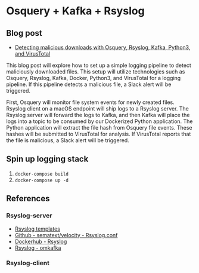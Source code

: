 # Osquery + Kafka + Rsyslog

## Blog post

* [Detecting malicious downloads with Osquery, Rsyslog, Kafka, Python3, and VirusTotal](https://holdmybeersecurity.com/2019/04/25/detecting-malici…3-and-virustotal/)

This blog post will explore how to set up a simple logging pipeline to detect maliciously downloaded files. This setup will utilize technologies such as Osquery, Rsyslog, Kafka, Docker, Python3, and VirusTotal for a logging pipeline. If this pipeline detects a malicious file, a Slack alert will be triggered.

First, Osquery will monitor file system events for newly created files. Rsyslog client on a macOS endpoint will ship logs to a Rsyslog server. The Rsyslog server will forward the logs to Kafka, and then Kafka will place the logs into a topic to be consumed by our Dockerized Python application. The Python application will extract the file hash from Osquery file events. These hashes will be submitted to VirusTotal for analysis. If VirusTotal reports that the file is malicious, a Slack alert will be triggered.

## Spin up logging stack
1. `docker-compose build`
1. `docker-compose up -d`

## References
### Rsyslog-server
* [Rsyslog templates](https://www.rsyslog.com/doc/v8-stable/configuration/templates.html#string)
* [Github - sematext/velocity - Rsyslog.conf](https://github.com/sematext/velocity/blob/master/rsyslog.conf.kafka)
* [Dockerhub - Rsyslog](https://hub.docker.com/r/jumanjiman/rsyslog/dockerfile)
* [Rsyslog - omkafka](https://www.rsyslog.com/doc/master/configuration/modules/omkafka.html)

### Rsyslog-client
